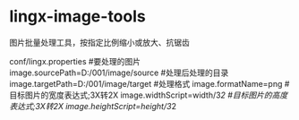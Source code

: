 # lingx-image-tools
图片批量处理工具，按指定比例缩小或放大、抗锯齿

conf/lingx.properties
#要处理的图片
image.sourcePath=D:/001/image/source
#处理后处理的目录
image.targetPath=D:/001/image/target
#处理格式
image.formatName=png
#目标图片的宽度表达式;3X转2X
image.widthScript=width/3*2
#目标图片的高度表达式;3X转2X
image.heightScript=height/3*2
